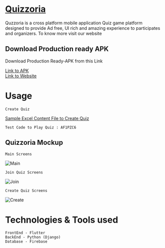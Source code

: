 <h1><a href="https://quizzoria.pythonanywhere.com/">Quizzoria</a></h1>

Quzzoria is a cross platform mobile application Quiz game platform designed to provide Ad free, UI rich and amazing experience to participates and organizers. To know more visit our website

## Download Production ready APK

Download Production Ready-APK from this Link

[Link to APK](https://drive.google.com/file/d/17x3UTVwFtmxS4ojOk57od_qAwPaw7Oqf/view?usp=sharing "Quizzoria APK")
</br>
[Link to Website](https://quizzoria.centralindia.cloudapp.azure.com/ "Quizzoria")

# Usage
```
Create Quiz
```
[Sample Excel Content File to Create Quiz](https://github.com/Atri10/Quizzoria-Web/files/7063569/Content.xlsx)

```
Test Code to Play Quiz : AF1PZC6
```

## Quizzoria Mockup
```
Main Screens
```
![Main](https://user-images.githubusercontent.com/64589033/131053651-e10c77e5-144e-4cfc-8ac7-53bbae99e00c.png)
```
Join Quiz Screens
```
![Join](https://user-images.githubusercontent.com/64589033/131057292-239e0284-c21d-4a1f-895f-b5463d3e3145.png)

```
Create Quiz Screens
```
![Create](https://user-images.githubusercontent.com/64589033/131053663-474855b4-bea4-489a-bbcc-7a45303aa22f.png)



# Technologies & Tools used
```
FrontEnd - Flutter
BackEnd - Python (Django)
Database - Firebase
```





